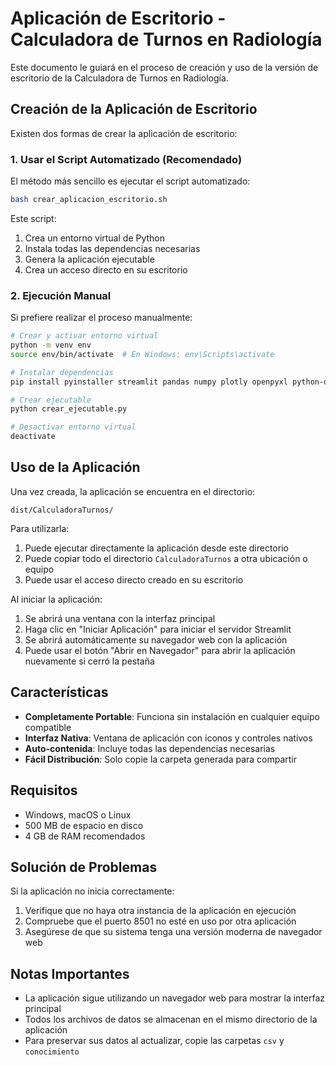 # Aplicación de Escritorio - Calculadora de Turnos en Radiología

Este documento le guiará en el proceso de creación y uso de la versión de escritorio de la Calculadora de Turnos en Radiología.

## Creación de la Aplicación de Escritorio

Existen dos formas de crear la aplicación de escritorio:

### 1. Usar el Script Automatizado (Recomendado)

El método más sencillo es ejecutar el script automatizado:

```bash
bash crear_aplicacion_escritorio.sh
```

Este script:
1. Crea un entorno virtual de Python
2. Instala todas las dependencias necesarias
3. Genera la aplicación ejecutable
4. Crea un acceso directo en su escritorio

### 2. Ejecución Manual

Si prefiere realizar el proceso manualmente:

```bash
# Crear y activar entorno virtual
python -m venv env
source env/bin/activate  # En Windows: env\Scripts\activate

# Instalar dependencias
pip install pyinstaller streamlit pandas numpy plotly openpyxl python-dateutil

# Crear ejecutable
python crear_ejecutable.py

# Desactivar entorno virtual
deactivate
```

## Uso de la Aplicación

Una vez creada, la aplicación se encuentra en el directorio:

```
dist/CalculadoraTurnos/
```

Para utilizarla:

1. Puede ejecutar directamente la aplicación desde este directorio
2. Puede copiar todo el directorio `CalculadoraTurnos` a otra ubicación o equipo
3. Puede usar el acceso directo creado en su escritorio

Al iniciar la aplicación:

1. Se abrirá una ventana con la interfaz principal
2. Haga clic en "Iniciar Aplicación" para iniciar el servidor Streamlit
3. Se abrirá automáticamente su navegador web con la aplicación
4. Puede usar el botón "Abrir en Navegador" para abrir la aplicación nuevamente si cerró la pestaña

## Características

- **Completamente Portable**: Funciona sin instalación en cualquier equipo compatible
- **Interfaz Nativa**: Ventana de aplicación con iconos y controles nativos
- **Auto-contenida**: Incluye todas las dependencias necesarias
- **Fácil Distribución**: Solo copie la carpeta generada para compartir

## Requisitos

- Windows, macOS o Linux
- 500 MB de espacio en disco
- 4 GB de RAM recomendados

## Solución de Problemas

Si la aplicación no inicia correctamente:

1. Verifique que no haya otra instancia de la aplicación en ejecución
2. Compruebe que el puerto 8501 no esté en uso por otra aplicación
3. Asegúrese de que su sistema tenga una versión moderna de navegador web

## Notas Importantes

- La aplicación sigue utilizando un navegador web para mostrar la interfaz principal
- Todos los archivos de datos se almacenan en el mismo directorio de la aplicación
- Para preservar sus datos al actualizar, copie las carpetas `csv` y `conocimiento`